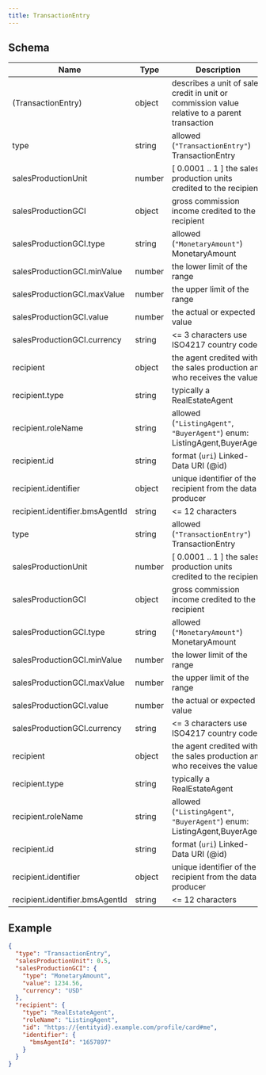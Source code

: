 ```yaml
---
title: TransactionEntry
---
```

## Schema

| Name | Type | Description |
|---|---|---|
| (TransactionEntry) | object | describes a unit of sales credit in unit or commission value relative to a parent transaction |
| type | string | allowed (`"TransactionEntry"`) TransactionEntry |
| salesProductionUnit | number | [ 0.0001 .. 1 ] the sales production units credited to the recipient |
| salesProductionGCI | object | gross commission income credited to the recipient |
| salesProductionGCI.type | string | allowed (`"MonetaryAmount"`) MonetaryAmount |
| salesProductionGCI.minValue | number | the lower limit of the range |
| salesProductionGCI.maxValue | number | the upper limit of the range |
| salesProductionGCI.value | number | the actual or expected value |
| salesProductionGCI.currency | string | <= 3 characters use ISO4217 country codes |
| recipient | object | the agent credited with the sales production and who receives the value |
| recipient.type | string | typically a RealEstateAgent |
| recipient.roleName | string | allowed (`"ListingAgent"`, `"BuyerAgent"`) enum: ListingAgent,BuyerAgent |
| recipient.id | string | format (`uri`) Linked-Data URI (@id) |
| recipient.identifier | object | unique identifier of the recipient from the data producer |
| recipient.identifier.bmsAgentId | string | <= 12 characters  |
| type | string | allowed (`"TransactionEntry"`) TransactionEntry |
| salesProductionUnit | number | [ 0.0001 .. 1 ] the sales production units credited to the recipient |
| salesProductionGCI | object | gross commission income credited to the recipient |
| salesProductionGCI.type | string | allowed (`"MonetaryAmount"`) MonetaryAmount |
| salesProductionGCI.minValue | number | the lower limit of the range |
| salesProductionGCI.maxValue | number | the upper limit of the range |
| salesProductionGCI.value | number | the actual or expected value |
| salesProductionGCI.currency | string | <= 3 characters use ISO4217 country codes |
| recipient | object | the agent credited with the sales production and who receives the value |
| recipient.type | string | typically a RealEstateAgent |
| recipient.roleName | string | allowed (`"ListingAgent"`, `"BuyerAgent"`) enum: ListingAgent,BuyerAgent |
| recipient.id | string | format (`uri`) Linked-Data URI (@id) |
| recipient.identifier | object | unique identifier of the recipient from the data producer |
| recipient.identifier.bmsAgentId | string | <= 12 characters  |

## Example



```json
{
  "type": "TransactionEntry",
  "salesProductionUnit": 0.5,
  "salesProductionGCI": {
    "type": "MonetaryAmount",
    "value": 1234.56,
    "currency": "USD"
  },
  "recipient": {
    "type": "RealEstateAgent",
    "roleName": "ListingAgent",
    "id": "https://{entityid}.example.com/profile/card#me",
    "identifier": {
      "bmsAgentId": "1657897"
    }
  }
}
```
